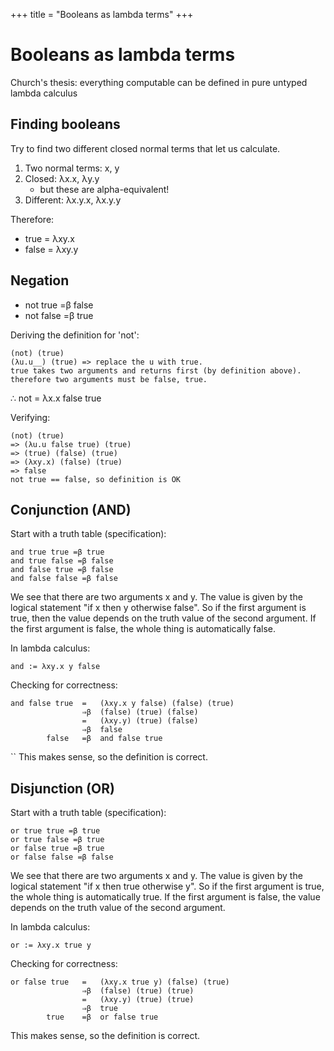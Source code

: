 +++
title = "Booleans as lambda terms"
+++

# Booleans as lambda terms
Church's thesis: everything computable can be defined in pure untyped lambda calculus

## Finding booleans
Try to find two different closed normal terms that let us calculate.

1. Two normal terms: x, y
2. Closed: λx.x, λy.y
	- but these are alpha-equivalent!
3. Different: λx.y.x, λx.y.y

Therefore:
- true = λxy.x
- false = λxy.y

## Negation
- not true =β false
- not false =β true

Deriving the definition for 'not':

```
(not) (true)
(λu.u__) (true) => replace the u with true.
true takes two arguments and returns first (by definition above).
therefore two arguments must be false, true.
```

∴ not = λx.x false true

Verifying:

```
(not) (true)
=> (λu.u false true) (true)
=> (true) (false) (true)
=> (λxy.x) (false) (true)
=> false
not true == false, so definition is OK
```

## Conjunction (AND)
Start with a truth table (specification):

```
and true true =β true
and true false =β false
and false true =β false
and false false =β false
```

We see that there are two arguments x and y. The value is given by the logical statement "if x then y otherwise false". So if the first argument is true, then the value depends on the truth value of the second argument. If the first argument is false, the whole thing is automatically false.

In lambda calculus:

`and := λxy.x y false`

Checking for correctness:

```
and false true  =   (λxy.x y false) (false) (true)
                ⇒β  (false) (true) (false)
                =   (λxy.y) (true) (false)
                ⇒β  false
        false   =β  and false true
```
``
This makes sense, so the definition is correct.

## Disjunction (OR)
Start with a truth table (specification):

```
or true true =β true
or true false =β true
or false true =β true
or false false =β false
```

We see that there are two arguments x and y. The value is given by the logical statement "if x then true otherwise y". So if the first argument is true, the whole thing is automatically true. If the first argument is false, the value depends on the truth value of the second argument.

In lambda calculus:

`or := λxy.x true y`

Checking for correctness:

```
or false true   =   (λxy.x true y) (false) (true)
                ⇒β  (false) (true) (true)
                =   (λxy.y) (true) (true)
                ⇒β  true
        true    =β  or false true
```

This makes sense, so the definition is correct.
